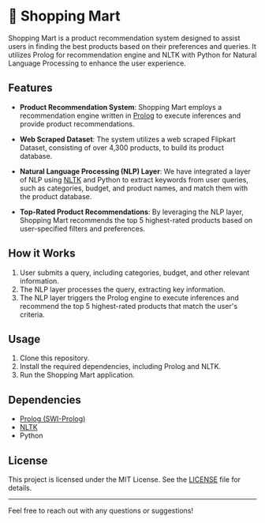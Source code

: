 # 🛒 Shopping Mart

Shopping Mart is a product recommendation system designed to assist users in finding the best products based on their preferences and queries. It utilizes Prolog for recommendation engine and NLTK with Python for Natural Language Processing to enhance the user experience.

## Features

- **Product Recommendation System**: Shopping Mart employs a recommendation engine written in [Prolog](https://www.swi-prolog.org/) to execute inferences and provide product recommendations.

- **Web Scraped Dataset**: The system utilizes a web scraped Flipkart Dataset, consisting of over 4,300 products, to build its product database.

- **Natural Language Processing (NLP) Layer**: We have integrated a layer of NLP using [NLTK](https://www.nltk.org/) and Python to extract keywords from user queries, such as categories, budget, and product names, and match them with the product database.

- **Top-Rated Product Recommendations**: By leveraging the NLP layer, Shopping Mart recommends the top 5 highest-rated products based on user-specified filters and preferences.

## How it Works

1. User submits a query, including categories, budget, and other relevant information.
2. The NLP layer processes the query, extracting key information.
3. The NLP layer triggers the Prolog engine to execute inferences and recommend the top 5 highest-rated products that match the user's criteria.

## Usage

1. Clone this repository.
2. Install the required dependencies, including Prolog and NLTK.
3. Run the Shopping Mart application.

## Dependencies

- [Prolog (SWI-Prolog)](https://www.swi-prolog.org/)
- [NLTK](https://www.nltk.org/)
- Python

## License

This project is licensed under the MIT License. See the [LICENSE](LICENSE) file for details.

---

Feel free to reach out with any questions or suggestions!
